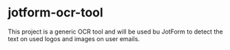 # jotform-ocr-tool
 This project is a generic OCR tool and will be used bu JotForm to detect the text on used logos and images on user emails.
